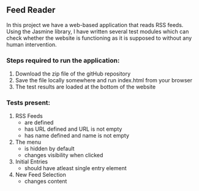 ## Feed Reader


In this project we have a web-based application that reads RSS feeds. Using the Jasmine library, I have written several test modules which can check whether the website is functioning as it is supposed to without any human intervention.

### Steps required to run the application:
 1. Download the zip file of the gitHub repository 
 2. Save the file locally somewhere and run index.html from your browser
 3. The test results are loaded at the bottom of the website

### Tests present:

1. RSS Feeds
   - are defined
   - has URL defined and URL is not empty
   - has name defined and name is not empty
2. The menu
   - is hidden by default
   - changes visibility when clicked
3. Initial Entries
   - should have atleast single entry element
4. New Feed Selection
   -  changes content
